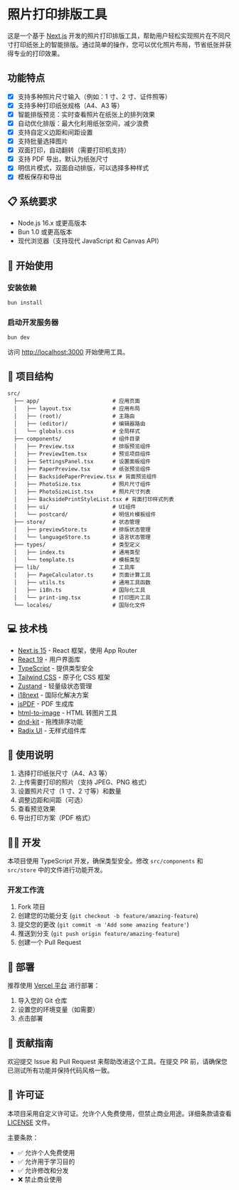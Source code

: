 # 照片打印排版工具

这是一个基于 [Next.js](https://nextjs.org) 开发的照片打印排版工具，帮助用户轻松实现照片在不同尺寸打印纸张上的智能排版。通过简单的操作，您可以优化照片布局，节省纸张并获得专业的打印效果。

## 功能特点

- [x] 支持多种照片尺寸输入（例如：1 寸、2 寸、证件照等）
- [x] 支持多种打印纸张规格（A4、A3 等）
- [x] 智能排版预览：实时查看照片在纸张上的排列效果
- [x] 自动优化排版：最大化利用纸张空间，减少浪费
- [x] 支持自定义边距和间距设置
- [x] 支持批量选择图片
- [x] 双面打印，自动翻转（需要打印机支持）
- [x] 支持 PDF 导出，默认为纸张尺寸
- [x] 明信片模式，双面自动排版，可以选择多种样式
- [x] 模板保存和导出

## 📋 系统要求

- Node.js 16.x 或更高版本
- Bun 1.0 或更高版本
- 现代浏览器（支持现代 JavaScript 和 Canvas API）

## 🚀 开始使用

### 安装依赖

```bash
bun install
```

### 启动开发服务器

```bash
bun dev
```

访问 [http://localhost:3000](http://localhost:3000) 开始使用工具。

## 📁 项目结构

```
src/
  ├── app/                       # 应用页面
  │   ├── layout.tsx             # 应用布局
  │   ├── (root)/                # 主路由
  │   ├── (editor)/              # 编辑器路由
  │   └── globals.css            # 全局样式
  ├── components/                # 组件目录
  │   ├── Preview.tsx            # 排版预览组件
  │   ├── PreviewItem.tsx        # 预览项目组件
  │   ├── SettingsPanel.tsx      # 设置面板组件
  │   ├── PaperPreview.tsx       # 纸张预览组件
  │   ├── BacksidePaperPreview.tsx # 背面预览组件
  │   ├── PhotoSize.tsx          # 照片尺寸组件
  │   ├── PhotoSizeList.tsx      # 照片尺寸列表
  │   ├── BacksidePrintStyleList.tsx # 背面打印样式列表
  │   ├── ui/                    # UI组件
  │   └── postcard/              # 明信片模板组件
  ├── store/                     # 状态管理
  │   ├── previewStore.ts        # 排版状态管理
  │   └── languageStore.ts       # 语言状态管理
  ├── types/                     # 类型定义
  │   ├── index.ts               # 通用类型
  │   └── template.ts            # 模板类型
  ├── lib/                       # 工具库
  │   ├── PageCalculator.ts      # 页面计算工具
  │   ├── utils.ts               # 通用工具函数
  │   ├── i18n.ts                # 国际化工具
  │   └── print-img.tsx          # 打印图片工具
  └── locales/                   # 国际化文件
```

## 💻 技术栈

- [Next.js 15](https://nextjs.org/) - React 框架，使用 App Router
- [React 19](https://react.dev/) - 用户界面库
- [TypeScript](https://www.typescriptlang.org/) - 提供类型安全
- [Tailwind CSS](https://tailwindcss.com/) - 原子化 CSS 框架
- [Zustand](https://github.com/pmndrs/zustand) - 轻量级状态管理
- [i18next](https://www.i18next.com/) - 国际化解决方案
- [jsPDF](https://github.com/parallax/jsPDF) - PDF 生成库
- [html-to-image](https://github.com/bubkoo/html-to-image) - HTML 转图片工具
- [dnd-kit](https://dndkit.com/) - 拖拽排序功能
- [Radix UI](https://www.radix-ui.com/) - 无样式组件库

## 📝 使用说明

1. 选择打印纸张尺寸（A4、A3 等）
2. 上传需要打印的照片（支持 JPEG、PNG 格式）
3. 设置照片尺寸（1 寸、2 寸等）和数量
4. 调整边距和间距（可选）
5. 查看预览效果
6. 导出打印方案（PDF 格式）

## 👨‍💻 开发

本项目使用 TypeScript 开发，确保类型安全。修改 `src/components` 和 `src/store` 中的文件进行功能开发。

### 开发工作流

1. Fork 项目
2. 创建您的功能分支 (`git checkout -b feature/amazing-feature`)
3. 提交您的更改 (`git commit -m 'Add some amazing feature'`)
4. 推送到分支 (`git push origin feature/amazing-feature`)
5. 创建一个 Pull Request

## 🚀 部署

推荐使用 [Vercel 平台](https://vercel.com/new) 进行部署：

1. 导入您的 Git 仓库
2. 设置您的环境变量（如需要）
3. 点击部署

## 🤝 贡献指南

欢迎提交 Issue 和 Pull Request 来帮助改进这个工具。在提交 PR 前，请确保您已测试所有功能并保持代码风格一致。

## 📄 许可证

本项目采用自定义许可证。允许个人免费使用，但禁止商业用途。详细条款请查看 [LICENSE](./LICENSE) 文件。

主要条款：

- ✅ 允许个人免费使用
- ✅ 允许用于学习目的
- ✅ 允许修改和分发
- ❌ 禁止商业使用

